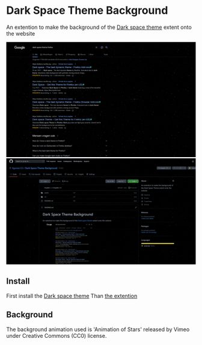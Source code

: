 # Dark Space Theme Background
An extention to make the background of the [Dark space theme](https://github.com/nicoth-in/Dark-Space-Theme) extent onto the website

![screenshot google](/assets/screenshot_google.png)
![screenshot github](/assets/screenshot_github.png)
## Install
First install the [Dark space theme](https://addons.mozilla.org/nl/firefox/addon/nicothin-space/?utm_source=addons.mozilla.org&utm_medium=referral&utm_content=search)
Than [the extention](https://addons.mozilla.org/en-CA/firefox/addon/dark-space-theme-background/)

## Background
The background animation used is 'Animation of Stars' released by Vimeo under Creative Commons (CC0) license.